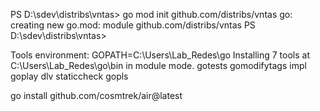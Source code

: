 PS D:\sdev\distribs\vntas> go mod init github.com/distribs/vntas
go: creating new go.mod: module github.com/distribs/vntas
PS D:\sdev\distribs\vntas>

Tools environment: GOPATH=C:\Users\Lab_Redes\go
Installing 7 tools at C:\Users\Lab_Redes\go\bin in module mode.
  gotests
  gomodifytags
  impl
  goplay
  dlv
  staticcheck
  gopls

go install github.com/cosmtrek/air@latest
